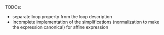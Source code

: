 TODOs:
- separate loop property from the loop description
- Incomplete implementation of the simplifications (normalization to make the expression canonical) for affine expression